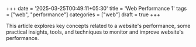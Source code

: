 +++
date = '2025-03-25T00:49:11+05:30'
title = 'Web Performance 1'
tags = ["web", "performance"]
categories = ["web"]
draft = true
+++

This article explores key concepts related to a website's performance, some practical insights, tools, and techniques to monitor and improve website's performance.
